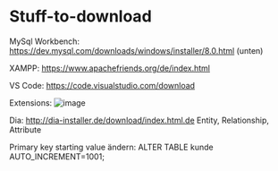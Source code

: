 # Stuff-to-download

MySql Workbench:
https://dev.mysql.com/downloads/windows/installer/8.0.html
(unten)

XAMPP:
https://www.apachefriends.org/de/index.html

VS Code:
https://code.visualstudio.com/download


Extensions: ![image](https://user-images.githubusercontent.com/72413606/222968196-f06e4422-9266-4a1c-8be7-db4d6f7b8c52.png)

Dia:
http://dia-installer.de/download/index.html.de
Entity, Relationship, Attribute

Primary key starting value ändern:
ALTER TABLE kunde AUTO_INCREMENT=1001;

